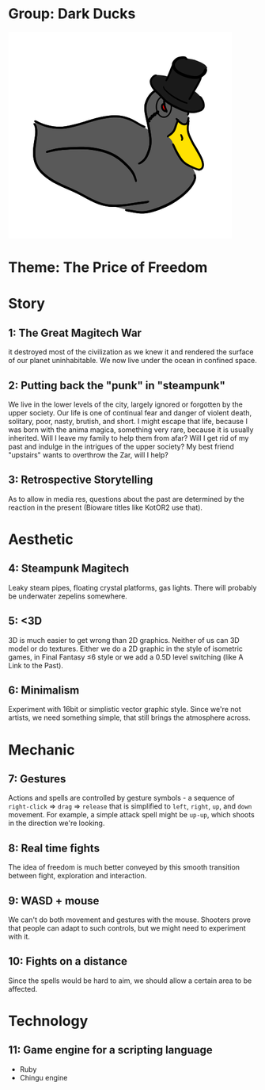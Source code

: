 # Group: Dark Ducks
![Dark Ducks](dark_duck.png)

# Theme: The Price of Freedom

# Story
## 1: The Great Magitech War
it destroyed most of the civilization as we knew it and rendered the surface of
our planet uninhabitable. We now live under the ocean in confined space.

## 2: Putting back the "punk" in "steampunk"
We live in the lower levels of the city, largely ignored or forgotten by the
upper society. Our life is one of continual fear and danger of violent death,
solitary, poor, nasty, brutish, and short. I might escape that life, because I
was born with the anima magica, something very rare, because it is usually
inherited. Will I leave my family to help them from afar? Will I get rid of my
past and indulge in the intrigues of the upper society? My best friend
"upstairs" wants to overthrow the Zar, will I help?

## 3: Retrospective Storytelling
As to allow in media res, questions about the past are determined by the
reaction in the present (Bioware titles like KotOR2 use that).

# Aesthetic
## 4: Steampunk Magitech
Leaky steam pipes, floating crystal platforms, gas lights. There will probably
be underwater zepelins somewhere.

## 5: &lt;3D
3D is much easier to get wrong than 2D graphics. Neither of us can 3D model or
do textures. Either we do a 2D graphic in the style of isometric games, in Final
Fantasy &le;6 style or we add a 0.5D level switching (like A Link to the Past).

## 6: Minimalism
Experiment with 16bit or simplistic vector graphic style. Since we're not
artists, we need something simple, that still brings the atmosphere across.

# Mechanic
## 7: Gestures
Actions and spells are controlled by gesture symbols - a sequence of 
`right-click` =&gt; `drag` =&gt; `release` that is simplified to `left`,
`right`, `up`, and `down` movement. For example, a simple attack spell might be
`up-up`, which shoots in the direction we're looking.

## 8: Real time fights
The idea of freedom is much better conveyed by this smooth transition between
fight, exploration and interaction.

## 9: WASD + mouse
We can't do both movement and gestures with the mouse. Shooters prove that
people can adapt to such controls, but we might need to experiment with it.

## 10: Fights on a distance
Since the spells would be hard to aim, we should allow a certain area to be
affected.

# Technology
## 11: Game engine for a scripting language

* Ruby
* Chingu engine
